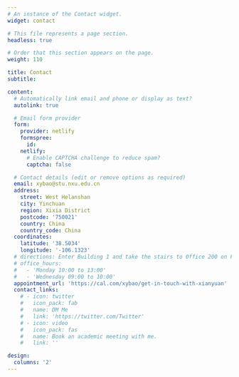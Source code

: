 ```yaml
---
# An instance of the Contact widget.
widget: contact

# This file represents a page section.
headless: true

# Order that this section appears on the page.
weight: 110

title: Contact
subtitle:

content:
  # Automatically link email and phone or display as text?
  autolink: true

  # Email form provider
  form:
    provider: netlify
    formspree:
      id:
    netlify:
      # Enable CAPTCHA challenge to reduce spam?
      captcha: false

  # Contact details (edit or remove options as required)
  email: xybao@stu.nxu.edu.cn
  address:
    street: West Helanshan
    city: Yinchuan
    region: Xixia District
    postcode: '750021'
    country: China
    country_code: China
  coordinates:
    latitude: '38.5034'
    longitude: '-106.1323'
  # directions: Enter Building 1 and take the stairs to Office 200 on Floor 2
  # office_hours:
  #   - 'Monday 10:00 to 13:00'
  #   - 'Wednesday 09:00 to 10:00'
  appointment_url: 'https://cal.com/xybao/get-in-touch-with-xianyuan'
  contact_links:
    # - icon: twitter
    #   icon_pack: fab
    #   name: DM Me
    #   link: 'https://twitter.com/Twitter'
    # - icon: video
    #   icon_pack: fas
    #   name: Book an academic meeting with me.
    #   link: ''

design:
  columns: '2'
---
```

